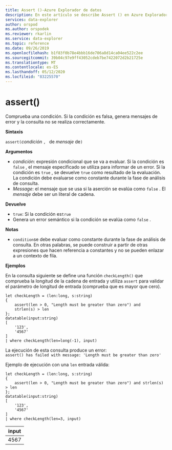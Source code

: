 ```yaml
---
title: Assert ()-Azure Explorador de datos
description: En este artículo se describe Assert () en Azure Explorador de datos.
services: data-explorer
author: orspod
ms.author: orspodek
ms.reviewer: rkarlin
ms.service: data-explorer
ms.topic: reference
ms.date: 09/26/2019
ms.openlocfilehash: b1f83f0b78e4bbb16de706a8d14ca04ee522c2ee
ms.sourcegitcommit: 39b04c97e9ff43052cdeb7be7422072d2b21725e
ms.translationtype: MT
ms.contentlocale: es-ES
ms.lasthandoff: 05/12/2020
ms.locfileid: "83225570"
---
```

# <a name="assert"></a>assert()

Comprueba una condición. Si la condición es falsa, genera mensajes de error y la consulta no se realiza correctamente.

**Sintaxis**

`assert(`*condición* `, ` de *mensaje* de`)`

**Argumentos**

* *condición*: expresión condicional que se va a evaluar. Si la condición es `false` , el mensaje especificado se utiliza para informar de un error. Si la condición es `true` , se devuelve `true` como resultado de la evaluación. La condición debe evaluarse como constante durante la fase de análisis de consulta.
* *Message*: el mensaje que se usa si la aserción se evalúa como `false` . El *mensaje* debe ser un literal de cadena.


**Devuelve**

* `true`: Si la condición es`true`
* Genera un error semántico si la condición se evalúa como `false` .

**Notas**

* `condition`se debe evaluar como constante durante la fase de análisis de consulta. En otras palabras, se puede construir a partir de otras expresiones que hacen referencia a constantes y no se pueden enlazar a un contexto de fila.

**Ejemplos**

En la consulta siguiente se define una función `checkLength()` que comprueba la longitud de la cadena de entrada y utiliza `assert` para validar el parámetro de longitud de entrada (comprueba que es mayor que cero).

<!-- csl: https://help.kusto.windows.net:443/Samples -->
```kusto
let checkLength = (len:long, s:string)
{
    assert(len > 0, "Length must be greater than zero") and 
    strlen(s) > len
};
datatable(input:string)
[
    '123',
    '4567'
]
| where checkLength(len=long(-1), input)
```

La ejecución de esta consulta produce un error:  
`assert() has failed with message: 'Length must be greater than zero'`


Ejemplo de ejecución con una `len` entrada válida:

<!-- csl: https://help.kusto.windows.net:443/Samples -->
```kusto
let checkLength = (len:long, s:string)
{
    assert(len > 0, "Length must be greater than zero") and strlen(s) > len
};
datatable(input:string)
[
    '123',
    '4567'
]
| where checkLength(len=3, input)
```

|input|
|---|
|4567|
